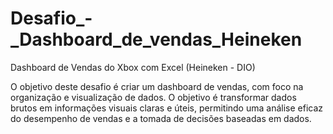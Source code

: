 # Desafio_-_Dashboard_de_vendas_Heineken
Dashboard de Vendas do Xbox com Excel (Heineken - DIO)

O objetivo deste desafio é criar um dashboard de vendas, com foco na organização e visualização de dados. O objetivo é transformar dados brutos em informações visuais claras e úteis, permitindo uma análise eficaz do desempenho de vendas e a tomada de decisões baseadas em dados.
